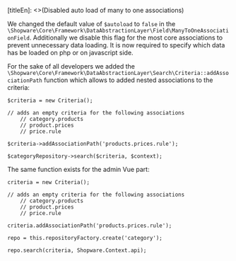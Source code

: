 [titleEn]: <>(Disabled auto load of many to one associations)

We changed the default value of `$autoload` to `false` in the `\Shopware\Core\Framework\DataAbstractionLayer\Field\ManyToOneAssociationField`. 
Additionally we disable this flag for the most core associations to prevent unnecessary data loading. It is now required to specify which data has be loaded
on php or on javascript side. 

For the sake of all developers we added the `\Shopware\Core\Framework\DataAbstractionLayer\Search\Criteria::addAssociationPath` function which allows to added nested associations to the criteria:
```
$criteria = new Criteria();

// adds an empty criteria for the following associations
    // category.products
    // product.prices
    // price.rule

$criteria->addAssociationPath('products.prices.rule');

$categoryRepository->search($criteria, $context);

```

The same function exists for the admin Vue part:

```
criteria = new Criteria();

// adds an empty criteria for the following associations
    // category.products
    // product.prices
    // price.rule

criteria.addAssociationPath('products.prices.rule');

repo = this.repositoryFactory.create('category');

repo.search(criteria, Shopware.Context.api);

```
